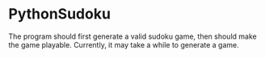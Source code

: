 PythonSudoku
============

The program should first generate a valid sudoku game, then should make the game playable.
Currently, it may take a while to generate a game.
